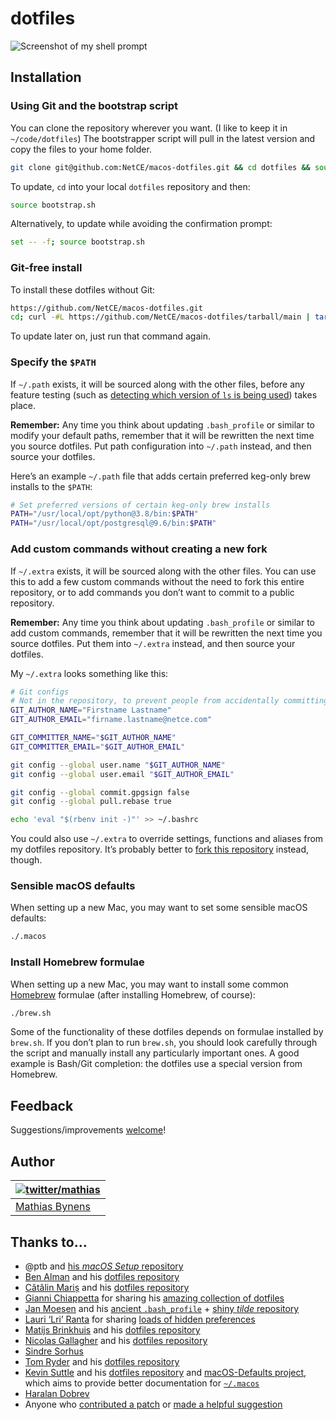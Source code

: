# dotfiles

![Screenshot of my shell prompt](https://i.imgur.com/EkEtphC.png)

## Installation

### Using Git and the bootstrap script

You can clone the repository wherever you want. (I like to keep it in `~/code/dotfiles`) The bootstrapper script will pull in the latest version and copy the files to your home folder.

```bash
git clone git@github.com:NetCE/macos-dotfiles.git && cd dotfiles && source bootstrap.sh
```

To update, `cd` into your local `dotfiles` repository and then:

```bash
source bootstrap.sh
```

Alternatively, to update while avoiding the confirmation prompt:

```bash
set -- -f; source bootstrap.sh
```

### Git-free install

To install these dotfiles without Git:

```bash
https://github.com/NetCE/macos-dotfiles.git
cd; curl -#L https://github.com/NetCE/macos-dotfiles/tarball/main | tar -xzv --strip-components 1 --exclude={README.md,bootstrap.sh,.osx,LICENSE-MIT.txt}
```

To update later on, just run that command again.

### Specify the `$PATH`

If `~/.path` exists, it will be sourced along with the other files, before any feature testing (such as [detecting which version of `ls` is being used](https://github.com/NetCE/macos-dotfiles/blob/0cd43d175a25c0e13e1e06ab31ccfd9f0169cf73/.aliases#L18)) takes place.

**Remember:** Any time you think about updating `.bash_profile` or similar to modify your default paths, remember that it will be rewritten the next time you source dotfiles. Put path configuration into `~/.path` instead, and then source your dotfiles.

Here’s an example `~/.path` file that adds certain preferred keg-only brew installs to the `$PATH`:

```bash
# Set preferred versions of certain keg-only brew installs
PATH="/usr/local/opt/python@3.8/bin:$PATH"
PATH="/usr/local/opt/postgresql@9.6/bin:$PATH"

```

### Add custom commands without creating a new fork

If `~/.extra` exists, it will be sourced along with the other files. You can use this to add a few custom commands without the need to fork this entire repository, or to add commands you don’t want to commit to a public repository.

**Remember:** Any time you think about updating `.bash_profile` or similar to add custom commands, remember that it will be rewritten the next time you source dotfiles. Put them into `~/.extra` instead, and then source your dotfiles.

My `~/.extra` looks something like this:

```bash
# Git configs
# Not in the repository, to prevent people from accidentally committing with these values
GIT_AUTHOR_NAME="Firstname Lastname"
GIT_AUTHOR_EMAIL="firname.lastname@netce.com"

GIT_COMMITTER_NAME="$GIT_AUTHOR_NAME"
GIT_COMMITTER_EMAIL="$GIT_AUTHOR_EMAIL"

git config --global user.name "$GIT_AUTHOR_NAME"
git config --global user.email "$GIT_AUTHOR_EMAIL"

git config --global commit.gpgsign false
git config --global pull.rebase true

echo 'eval "$(rbenv init -)"' >> ~/.bashrc
```

You could also use `~/.extra` to override settings, functions and aliases from my dotfiles repository. It’s probably better to [fork this repository](https://github.com/NetCE/macos-dotfiles/fork) instead, though.

### Sensible macOS defaults

When setting up a new Mac, you may want to set some sensible macOS defaults:

```bash
./.macos
```

### Install Homebrew formulae

When setting up a new Mac, you may want to install some common [Homebrew](https://brew.sh/) formulae (after installing Homebrew, of course):

```bash
./brew.sh
```

Some of the functionality of these dotfiles depends on formulae installed by `brew.sh`. If you don’t plan to run `brew.sh`, you should look carefully through the script and manually install any particularly important ones. A good example is Bash/Git completion: the dotfiles use a special version from Homebrew.

## Feedback

Suggestions/improvements
[welcome](https://github.com/NetCE/macos-dotfiles/issues)!

## Author

| [![twitter/mathias](http://gravatar.com/avatar/24e08a9ea84deb17ae121074d0f17125?s=70)](http://twitter.com/mathias "Follow @mathias on Twitter") |
|---|
| [Mathias Bynens](https://mathiasbynens.be/) |

## Thanks to…

* @ptb and [his _macOS Setup_ repository](https://github.com/ptb/mac-setup)
* [Ben Alman](http://benalman.com/) and his [dotfiles repository](https://github.com/cowboy/dotfiles)
* [Cătălin Mariș](https://github.com/alrra) and his [dotfiles repository](https://github.com/alrra/dotfiles)
* [Gianni Chiappetta](https://butt.zone/) for sharing his [amazing collection of dotfiles](https://github.com/gf3/dotfiles)
* [Jan Moesen](http://jan.moesen.nu/) and his [ancient `.bash_profile`](https://gist.github.com/1156154) + [shiny _tilde_ repository](https://github.com/janmoesen/tilde)
* [Lauri ‘Lri’ Ranta](http://lri.me/) for sharing [loads of hidden preferences](http://osxnotes.net/defaults.html)
* [Matijs Brinkhuis](https://matijs.brinkhu.is/) and his [dotfiles repository](https://github.com/matijs/dotfiles)
* [Nicolas Gallagher](http://nicolasgallagher.com/) and his [dotfiles repository](https://github.com/necolas/dotfiles)
* [Sindre Sorhus](https://sindresorhus.com/)
* [Tom Ryder](https://sanctum.geek.nz/) and his [dotfiles repository](https://sanctum.geek.nz/cgit/dotfiles.git/about)
* [Kevin Suttle](http://kevinsuttle.com/) and his [dotfiles repository](https://github.com/kevinSuttle/dotfiles) and [macOS-Defaults project](https://github.com/kevinSuttle/macOS-Defaults), which aims to provide better documentation for [`~/.macos`](https://mths.be/macos)
* [Haralan Dobrev](https://hkdobrev.com/)
* Anyone who [contributed a patch](https://github.com/mathiasbynens/dotfiles/contributors) or [made a helpful suggestion](https://github.com/mathiasbynens/dotfiles/issues)
